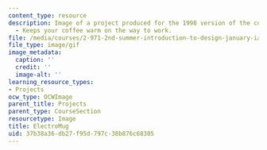 ```yaml
---
content_type: resource
description: Image of a project produced for the 1998 version of the course. ElectroMug
  - Keeps your coffee warm on the way to work.
file: /media/courses/2-971-2nd-summer-introduction-to-design-january-iap-2003/37b38a36db27f95d797c38b876c68305_electromug_animation_small.gif
file_type: image/gif
image_metadata:
  caption: ''
  credit: ''
  image-alt: ''
learning_resource_types:
- Projects
ocw_type: OCWImage
parent_title: Projects
parent_type: CourseSection
resourcetype: Image
title: ElectroMug
uid: 37b38a36-db27-f95d-797c-38b876c68305
---
```

